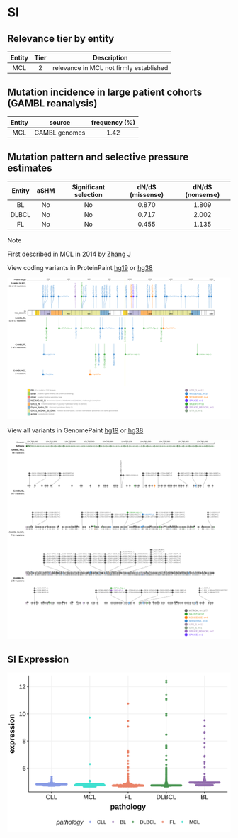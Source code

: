 # SI

## Relevance tier by entity

|Entity|Tier|Description                            |
|:------:|:----:|---------------------------------------|
|MCL   |2   |relevance in MCL not firmly established|

## Mutation incidence in large patient cohorts (GAMBL reanalysis)

|Entity|source       |frequency (%)|
|:------:|:-------------:|:-------------:|
|MCL   |GAMBL genomes|1.42         |

## Mutation pattern and selective pressure estimates

|Entity|aSHM|Significant selection|dN/dS (missense)|dN/dS (nonsense)|
|:------:|:----:|:---------------------:|:----------------:|:----------------:|
|BL    |No  |No                   |0.870           |1.809           |
|DLBCL |No  |No                   |0.717           |2.002           |
|FL    |No  |No                   |0.455           |1.135           |


> [!NOTE]
> First described in MCL in 2014 by [Zhang J](https://pubmed.ncbi.nlm.nih.gov/24682267)


View coding variants in ProteinPaint [hg19](https://morinlab.github.io/LLMPP/GAMBL/SI_protein.html)  or [hg38](https://morinlab.github.io/LLMPP/GAMBL/SI_protein_hg38.html)

![image](images/proteinpaint/SI_NM_001041.svg)

View all variants in GenomePaint [hg19](https://morinlab.github.io/LLMPP/GAMBL/SI.html)  or [hg38](https://morinlab.github.io/LLMPP/GAMBL/SI_hg38.html)

![image](images/proteinpaint/SI.svg)
## SI Expression
![image](images/gene_expression/SI_by_pathology.svg)
<!-- ORIGIN: zhangGenomicLandscapeMantle2014 -->
